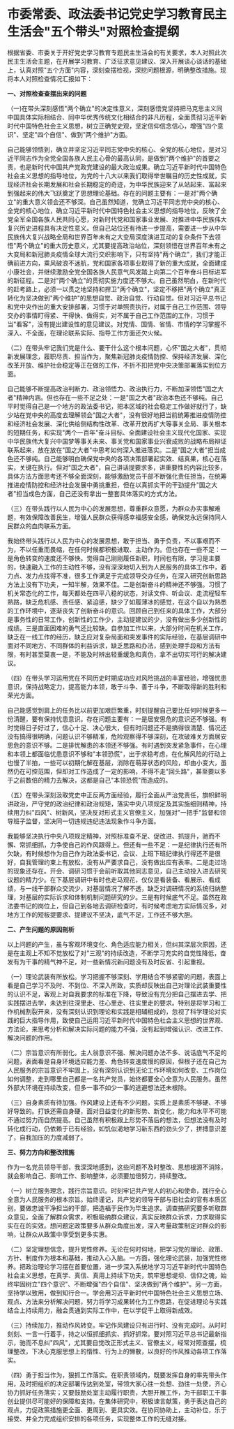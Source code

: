 # 市委常委、政法委书记党史学习教育民主生活会"五个带头"对照检查提纲

根据省委、市委关于开好党史学习教育专题民主生活会的有关要求，本人对照此次民主生活会主题，在开展学习教育、广泛征求意见建议、深入开展谈心谈话的基础上，认真对照"五个方面"内容，深刻查摆检视，深挖问题根源，明确整改措施。现将本人对照检查情况汇报如下：

**一、对照检查查摆出来的问题**

（一)在带头深刻感悟"两个确立"的决定性意义，深刻感悟党坚持把马克思主义同中国具体实际相结合、同中华优秀传统文化相结合的非凡历程，全面贯彻习近平新时代中国特色社会主义思想，树立正确党史观，坚定信仰信念信心，增强"四个意识"、坚定"四个自信"、做到"两个维护"方面。

自己能够领悟到，确立并坚定习近平同志党中央的核心、全党的核心地位，是对习近平同志作为全党全国各族人民主心骨的最高认同，是做到"两个维护"的首要之责，也是新时代中国共产党政党建设的最大政治成果。确立习近平新时代中国特色社会主义思想的指导地位，为党的十八大以来我们取得举世瞩目的历史性成就，实现经济社会长期发展和社会长期稳定的奇迹，为中华民族迎来了从站起来、富起来到强起来的伟大飞跃奠定了思想理论基础。存在的问题主要有：一是对"两个确立"的重大意义领会还不够深。自己虽然知道，党确立习近平同志党中央的核心、全党的核心地位，确立习近平新时代中国特色社会主义思想的指导地位，反映了全党全军全国各族人民共同心愿，对新时代党和国家事业发展、对推进中华民族伟大复兴历史进程具有决定性意义。但自己站位还有待进一步提高，需要进一步从中华民族伟大复兴战略全局和世界百年未有之大变局深度演进互动的复杂条件下去领悟"两个确立"的重大历史意义，尤其要提高政治站位，深刻领悟在世界百年未有之大变局和新冠肺炎疫情全球大流行交织影响下，只有坚持"两个确立"，我们才能正确前进方向，乘风破浪不迷航，党和国家各项事业取得了新的重大成就，全面建成小康社会，并继续激励全党全国各族人民意气风发踏上向第二个百年奋斗目标进军的新征程。二是对"两个确立"的贯彻实施力度还不够大。自己虽然明白，在新时代的赶考路上，必须一以贯之地坚持和捍卫"两个确立"，坚定不移把"两个确立"真正转化为坚决做到"两个维护"的思想自觉、政治自觉、行动自觉。但对习近平总书记和党中央作出的重大安排部署，习惯于对单照责执行，对属于自己工作范围、领导交办的事情盯得紧、干得快、做得实，对不属于自己工作范围的工作，习惯于当"看客"，没有提出建设性的意见建议。对党情、国情、省情、市情的学习掌握不深入、不全面，在理论联系实际、指导工作方面还欠火候。

（二）在带头牢记我们党是什么、要干什么这个根本问题，心怀"国之大者"，贯彻新发展理念，履职尽责、担当作为，聚焦新冠肺炎疫情防控、保持经济发展、深化改革开放、维护社会稳定等正在做的工作，不折不扣把党中央决策部署落实到位方面。

自己能够不断提高政治判断力、政治领悟力、政治执行力，不断加深领悟"国之大者"精神内涵。但也存在一些不足之处：一是"国之大者"政治本色还不够纯。自己平时觉得自己是一个地方的政法委书记，把本区域的社会稳定工作做好就行了，缺少站在党中央的高度去理解领会"国之大者"，没有很好地把当前统筹推进疫情防控和经济社会发展、深化供给侧结构性改革、改革开放再扩大等事关全局、事关根本的短期任务，和实现"两个一百年"奋斗目标、全面建设社会主义现代化国家、实现中华民族伟大复兴中国梦等事关未来、事关党和国家事业兴衰成败的战略布局辩证联系起来，放在放在"国之大者"中思考如何深入推进落实。二是"国之大者"担当成色还不够纯。自己能够明白确保党中央的各项决策部署起实效、结真果，核心在落实，关键在执行。但对"国之大者"，自己讲话提要求多，讲重要性的内容比较多，具体方法方面思考还不够全面深刻，能够激励党员干部不断强化责任担当，在统筹推进疫情防控和经济社会发展中勇挑重担，但在以真抓实干的干劲提升"国之大者"担当成色方面，自己还没有拿出一整套具体落实的方式方法。

（三）在带头践行以人民为中心的发展思想，尊重群众意愿，为群众办实事解难题，有效保障改善民生，增强人民群众获得感幸福感安全感，确保党永远保持同人民群众的血肉联系方面。

我始终带头践行以人民为中心的发展思想，敢于担当、勇于负责，不以事艰而不为，不以任重而畏缩，在任何时候都积极进取、主动作为。但也存在一些不足：一是角色转变的速度还不够快。觉得自己刚刚履任新职，时间也有限，学习是主要的，快速融入工作的主动性不够，没有深深地切入到为人民服务的具体工作中，着力点、发力点找得不准，很多工作满足于完成领导交办任务，在深入研究创新思路方法上没有下功夫，一知半解，效果不佳。二是创新奋斗的精神还不够强。习惯了机关常态化的工作，每天都处在四平八稳的状态，对读文件、听会议、走流程轻车熟路，缺乏危机感、责任感、紧迫感，缺少了如履薄冰的感觉，在这个自以为熟悉的工作环境中，逐渐丧失了创新奋斗的意识。回顾自己到任来的具体工作，大部分是事务性的日常工作，创新性的工作少，主动提建议的少，没有做出多少创新性的成绩。三是直面困难的勇气还比较缺。自参加工作以来，大部分时间在机关工作，缺乏在一线工作的经历，缺乏应对复杂局面和突发事件的实际经验，在基层调研中面对不同地方、不同群体的利益诉求，缺乏思路和办法，感到处理手段和方法有限，有时甚至莫衷一是，不能及时辨出轻重缓急和真伪，拿不出切实可行的解决建议。

（四）在带头学习运用党在不同历史时期成功应对风险挑战的丰富经验，增强忧患意识，保持战略定力，提高能力本领，敢于斗争、善于斗争，不断取得新的胜利和荣光方面。

自己能感觉到肩上的任务比以前更加艰巨繁重，时刻提醒自己要比任何时候更多一份清醒，要有保持忧患意识。存在问题主要有：一是居安思危的意识还不够强。有时觉得日子好过了，信心十足、决心很大，但有时问题还不是搞得很清楚、情况还没有搞得很明确，问题认识不够精准，危险观察得不够深刻，在攻破难关方面居安思危的意识不够。二是排忧解患的本领还不够强。有时遇到突发紧急事件，在心理和本领上都面临忧患意识不够和"本领恐慌"，出于求稳考虑，在化解风险的行动上也慢了半拍，一些可以初期化解在基层，消除在萌芽状态的风险，却由小变大，虽然仍在可控范围，但却对工作造成了一定的影响，不得不走"回头路"，甚至要以多于之前数倍的精力去解决，这都是自己"本领恐慌"而造成的。

（五）在带头深刻汲取党史中正反两方面经验，履行全面从严治党责任，旗帜鲜明讲政治，严守党的政治纪律和政治规矩，落实中央八项规定及其实施细则精神，持续用力纠"四风"、树新风，坚决反对形式主义官僚主义，加强对"一把手"监督和领导班子监督，坚决同一切违规违纪违法现象作斗争方面。

我能够坚决执行中央八项规定精神，对照标准查不足、促改进、抓提升，驰而不懈、常抓细抓，力争使自己的作风跟得上。但还有一些不足：一是纪律执行还有所欠缺，有时候想作为自己作为政法委书记，会议、上班下班纪律执行得还不是很好，自我管理约束上有放松，没有从严要求自己，没有做出应有表率。二是走过场的现象还存在。开会、调研习惯于会前听取其他同志意见，自己主动投入进去研究议题的精力少。在下基层调研中有时也走马观花，仅仅是看装备、看展示、看成绩，与一线干部群众交流少，对基层情况了解不透，缺乏对调研情况的系统归纳整理，对基层的实际诉求和体制机制问题研究的少。三是有时候底气不足。虽然在政法委书记的岗位上，但自己到各地去调研检查时，有时候考虑地方实际情况多，对地方工作的短板提要求、提建议不坚决，底气不足，工作还不够大胆。

**二、产生问题的原因剖析**

以上问题的产生，虽与客观环境变化、角色适应能力相关，但纠其深层次原因，还是在主观上不知不觉放松了对"三观"的持续改造，不断学习充实的自觉性降低，奋发有为干事的精气神不足，对一些新情况新问题没有及时反省、引起重视。

（一）理论武装有所放松。学习把握不够深刻、学用结合不够紧密的问题，表面上看是自己学习不及时、不到位、不深入所致，实质却反映出自己对理论武装重要性的认识不足，客观上对自我要求的标准在下降，导致没有充分把自己摆进去学、把实践摆进去学，未达到往深里走、往心里走、往实里走的要求。特别是将学习和工作机械割裂开来，没有深刻认识到理论和实践是相辅相成的，忽视了科学理论对实践的巨大指导作用，致使自己运用习近平新时代中国特色社会主义思想的世界观、方法论，来思考分析和解决实际问题的能力不强，没有起到增强认识、改进工作、解决问题的作用。

（二）宗旨意识有所弱化。主人翁意识不强、解决问题办法不多、说话底气不足的问题，表面看是自身环境适应能力差、角色转变速度慢的原因，但根子还在自己为人民服务的宗旨意识不牢固上，没有深刻认识到无论工作环境如何改变、工作岗位如何调整，走到哪里自己都是一名共产党员，始终都要全心全意为人民服务。虽然外部大环境在持续改变，但多一事不如少一事的逃避想法还未根除。

（三）自身素质有待加强。作风建设上还有不少问题，实质上是素质不够硬、不够好导致的。打铁还需自身硬，面对日益变化的新形势、新变化，能力和水平不可能不通过努力而自然提高。自己虽然有积极跟上形势不落后的想法，但想法没有及时转化成行动，仍依赖于已有经验，如饥似渴地学习新东西的劲头少了，拼搏意识差了，自我加压的力度减弱了。

**三、努力方向和整改措施**

作为一名党员领导干部，我深深地感到，这些问题不及时整改、思想根源不消除，就会影响自己、影响工作、影响整体，必须要加倍努力，持续整改。

（一）树立服务理念，践行宗旨意识。时刻牢记共产党人的初心和使命，践行全心全意为人民服务的根本宗旨。始终谨记，共产党的领导干部与旧社会的官有本质区别，要做忠诚干净担当的干部，把造福于民作为毕生追求。调查搞研究要多听取群众意见，全面了解群众需求，积极吸纳群众建议，真实反映群众诉求，力求取得实实在在的实效。想问题定政策要多从群众角度出发，深入考量政策制定对群众的影响，让群众从政策中享受到更多实惠。

（二）坚定理想信念，提升党性修养。无论在何时何地，把学习党的理论、政策、方针、制度作为根本和基础，推动入心入脑。一方面，强化理论武装，加强党性修养。把政治理论学习摆在首要位置，进一步深入系统地学习习近平新时代中国特色社会主义思想，在真学、真信、真用上持续下功夫，筑牢思想堤坝、信仰之魂，始终牢固树立"四个意识"、不断增强"四个自信"、坚决做到"两个维护"。另一方面，坚持学以致用，做到知行合一。学会用习近平新时代中国特色社会主义思想立场、观点、方法来分析解决问题，努力将学习成果转化为工作思路，在促进理论与实践结合上持续用力，融会贯通到实际工作中，在以学促干上取得新成效。

（三）持续加力，推动作风转变。牢记作风建设只有进行时、没有完成时。从时时刻刻、一言一行着手，持之以恒抓细抓实、抓好抓常。要对照习近平总书记最新指示，驰而不息纠"四风"，尤其要自觉改正形式主义、官僚主义，经常对照查摆，梳理整改，下决心克服思想上的惰性、行为上的懒散，以良好的作风推动各项工作落实。

（四）勇于担当作为，狠抓工作落实。在职责领域内，既要发挥自身的率先带头作用，及时把组织的决定部署传达到处室，带领大家心往一处想、劲往一处使，齐心协力抓好任务落实；又要鼓励处室主动履行职责，大胆开展工作，为干部职工干事创业提供尽可能好的保障和支持。在集体研究中，积极谏言献策，勇于表达自己的观点，力促政策措施更全面、更周到、更具实效。在协同协助上，主动补位，乐于接受、并全力完成组织安排的各项任务，实现整体工作的无缝对接。
